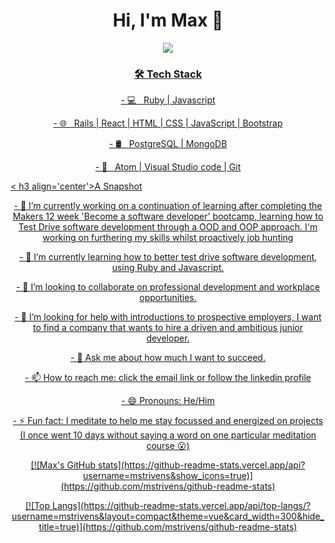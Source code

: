<h1 align='center'>
  Hi, I'm Max 👋 
</h1>

<p  align='center'>
  <a href="https://www.linkedin.com/in/mstrivens/"> <img src="https://img.shields.io/badge/linkedin-%230077B5.svg?&style=for-the-badge&logo=linkedin&logoColor=white" />
 </p>
  
<h3 align='center'>🛠 Tech Stack</h3>
<p  align='center'>
- 💻 &nbsp; Ruby | Javascript
</p> 
<p  align='center'>
- 🌐 &nbsp; Rails | React | HTML | CSS | JavaScript | Bootstrap 
</p>
<p  align='center'>
- 🛢 &nbsp; PostgreSQL | MongoDB
</p>
<p  align='center'>
- 🔧 &nbsp; Atom | Visual Studio code | Git
</p> 

< h3 align='center'>A Snapshot</h3>

<p  align='center'>
- 🔭 I’m currently working on a continuation of learning after completing the Makers 12 week 'Become a software developer' bootcamp, learning how to Test Drive software development through a OOD and OOP approach. I'm working on furthering my skills whilst proactively job hunting
</p>

<p  align='center'>
- 🌱 I’m currently learning how to better test drive software development, using Ruby and Javascript.
</p>

<p  align='center'>
- 👯 I’m looking to collaborate on professional development and workplace opportunities. 
</p>

<p  align='center'>
- 🤔 I’m looking for help with introductions to prospective employers, I want to find a company that wants to hire a driven and ambitious junior developer.
</p>

<p  align='center'>
- 💬 Ask me about how much I want to succeed.
</p>

<p  align='center'>
- 📫 How to reach me: click the email link or follow the linkedin profile
</p>

<p  align='center'>
- 😄 Pronouns: He/Him
</p>

<p  align='center'>
- ⚡ Fun fact: I meditate to help me stay focussed and energized on projects (I once went 10 days without saying a word on one particular meditation course 😮)
</p>

 <p  align='center'>
[![Max's GitHub stats](https://github-readme-stats.vercel.app/api?username=mstrivens&show_icons=true)](https://github.com/mstrivens/github-readme-stats)
</p>

 <p  align='center'>
[![Top Langs](https://github-readme-stats.vercel.app/api/top-langs/?username=mstrivens&layout=compact&theme=vue&card_width=300&hide_title=true)](https://github.com/mstrivens/github-readme-stats)
</p>
